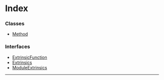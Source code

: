 

# Index

### Classes

* [Method](../classes/_method_.method.md)

### Interfaces

* [ExtrinsicFunction](../interfaces/_method_.extrinsicfunction.md)
* [Extrinsics](../interfaces/_method_.extrinsics.md)
* [ModuleExtrinsics](../interfaces/_method_.moduleextrinsics.md)

---

